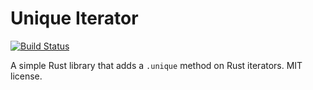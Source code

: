 # Unique Iterator

[![Build Status](https://travis-ci.org/Wilfred/unique_iterator.svg?branch=master)](https://travis-ci.org/Wilfred/unique_iterator)

A simple Rust library that adds a `.unique` method on Rust
iterators. MIT license.
